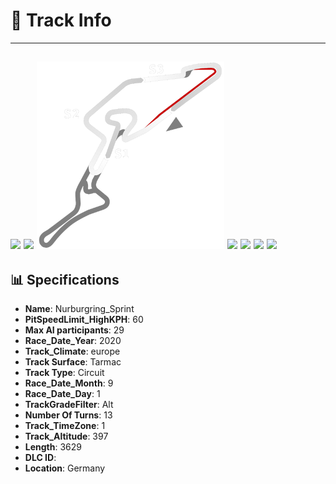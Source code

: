 # 🏁 Track Info

---
![](image_1.jpg)
![](image_2.jpg)
![](image_3.jpg)
![](image_4.jpg)
![](image_5.jpg)
![](image_6.jpg)
![](image_7.jpg)
---

## 📊 Specifications

- **Name**: Nurburgring_Sprint
- **PitSpeedLimit_HighKPH**: 60
- **Max AI participants**: 29
- **Race_Date_Year**: 2020
- **Track_Climate**: europe
- **Track Surface**: Tarmac
- **Track Type**: Circuit
- **Race_Date_Month**: 9
- **Race_Date_Day**: 1
- **TrackGradeFilter**: Alt
- **Number Of Turns**: 13
- **Track_TimeZone**: 1
- **Track_Altitude**: 397
- **Length**: 3629
- **DLC ID**: 
- **Location**: Germany
